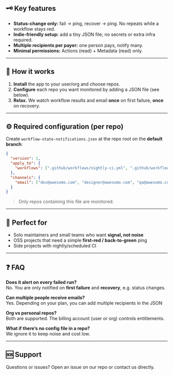 ## 🗝️ Key features
- **Status-change only:** fail → ping, recover → ping. No repeats while a workflow stays red.
- **Indie-friendly setup:** add a tiny JSON file; no secrets or extra infra required.
- **Multiple recipients per payer:** one person pays, notify many.
- **Minimal permissions:** Actions (read) + Metadata (read) only.

---

## 💪 How it works
1. **Install** the app to your user/org and choose repos.  
2. **Configure** each repo you want monitored by adding a JSON file (see below).  
3. **Relax.** We watch workflow results and email **once** on first failure, **once** on recovery.

---

## ⚙️ Required configuration (per repo)
Create `workflow-state-notifications.json` at the repo root on the **default branch**:

```json
{
  "version": 1,
  "apply_to": {
    "workflows": [".github/workflows/nightly-ci.yml", ".github/workflows/healthcheck-ci.yml"],    
  },
  "channels": {
    "email": ["dev@awesomo.com", "designer@awesomo.com", "qa@awesomo.com"]
  }
}
```
> Only repos containing this file are monitored.  

---

## 🧰 Perfect for
- Solo maintainers and small teams who want **signal, not noise**
- OSS projects that need a simple **first-red / back-to-green** ping
- Side projects with nightly/scheduled CI

---

## ❓ FAQ
**Does it alert on every failed run?**  
No. You are only notified on **first failure** and **recovery**, e.g. status changes.

**Can multiple people receive emails?**  
Yes. Depending on your plan, you can add multiple recipients in the JSON

**Org vs personal repos?**  
Both are supported. The billing account (user or org) controls entitlements.

**What if there’s no config file in a repo?**  
We ignore it to keep noise and cost low.

---

## 🆘 Support
Questions or issues? Open an issue on our repo or contact us directly.
